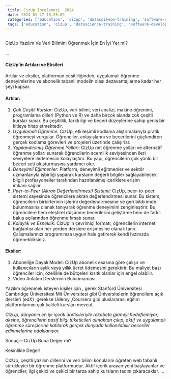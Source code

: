 ```yaml
--- 
 title: CizUp İncelemesi  2024 
 date: 2024-01-27 10:25:09 
 categories: ['education', 'cizup', 'datascience-training', 'software-development'] 
 tags: ['education', 'cizup', 'datascience-training', 'software-development'] 
--- 
```

<figure><img alt="" src="https://cdn-images-1.medium.com/max/1024/1*JXMkV9ODsNl5ON8Ddyrgpg.jpeg"/></figure>

CizUp Yazılım Ve Veri Bilimini Öğrenmek İçin En İyi Yer&nbsp;mi?

…

#### __CizUp’in Artıları ve&nbsp;Eksileri__

Artılar ve eksiler, platformun çeşitliliğinden, uygulamalı öğrenme deneyimlerine ve abonelik tabanlı modelin olası dezavantajlarına kadar her şeyi&nbsp;kapsar.

#### Artılar:

1.   _Çok Çeşitli Kurslar_: CizUp, veri bilimi, veri analizi, makine öğrenimi, programlama dilleri (Python ve R) ve daha birçok alanda çok çeşitli kurslar sunar. Bu çeşitlilik, farklı ilgi ve beceri düzeylerine sahip geniş bir kitleye hitap etmektedir.
2.   _Uygulamalı Öğrenme_: CizUp, etkileşimli kodlama alıştırmalarıyla pratik öğrenmeyi vurgular. Öğrenciler, anlayışlarını ve becerilerini güçlendiren gerçek kodlama görevleri ve projeleri üzerinde çalışırlar.
3.   _Yapılandırılmış Öğrenme Yolları_: CizUp net öğrenme yolları ve alternatif öğrenme yolları sunarak öğrencilerin acemilik seviyesinden ileri seviyelere ilerlemesini kolaylaştırır. Bu yapı, öğrencilerin çok yönlü bir beceri seti oluşturmasına yardımcı&nbsp;olur.
4.   _Deneyimli Eğitmenler:_ Platform, deneyimli eğitmenler ve sektör uzmanlarıyla işbirliği yaparak kursların değerli bilgiler sağlayabilecek bilgili profesyoneller tarafından hazırlanılmış içeriklere erişim imkanı&nbsp;sağlar.
5.   _Peer-to-Peer (Akran Değerlendirmesi) Sistemi:_ CizUp, peer-to-peer sistemi sayesinde öğrencilere akran değerlendirmesi sunar. Bu sistem, öğrencilerin birbirlerinin işlerini değerlendirmesine ve geri bildirimde bulunmasına olanak tanıyarak öğrenme deneyimini zenginleştirir. Bu, öğrencilere hem eleştirel düşünme becerilerini geliştirme hem de farklı bakış açılarından öğrenme fırsatı&nbsp;sunar.
6.   _Kolaylık ve Esneklik:_ CizUp’ın çevrimiçi formatı, öğrencilerin internet bağlantısı olan her yerden derslere erişmesine olanak tanır. Çalışmalarınızı programınıza uygun hale getirerek kendi hızınızda öğrenebilirsiniz.

#### Eksiler:

1.   Aboneliğe Dayalı Model: CizUp abonelik esasına göre çalışır ve kullanıcıların aylık veya yıllık ücret ödemesini gerektirir. Bu maliyet bazı öğrenciler için, özellikle de bütçeleri kısıtlı olanlar için engel olabilir.
2.   Video Anlatım Derslerinin Bulunmaması

Yazılım öğrenmek isteyen kişiler için&nbsp;, gerek Stanford Üniversitesi Cambridge Üniversitesi Mit Üniversitesi gibi Üniversitelerin öğrencilere açık dersleri (edX)&nbsp;,gerekse Udemy&nbsp;,Coursera gibi uluslararası eğitim platformlarının çok kaliteli kursları&nbsp;mevcut.

_CizUp, dünyanın en iyi içerik üreticileriyle rekabete girmeyi hedeflemiyor; aksine, öğrencilerin pasif bilgi tüketicileri olmaktan çıkıp, aktif ve uygulamalı öğrenme süreçlerine katılarak gerçek dünyada kullanılabilir beceriler edinmelerine odaklanıyor._

Sonuç — CizUp Buna Değer&nbsp;mi?

Kesinlikle Değer!

CizUp, çeşitli yazılım dillerini ve veri bilimi konularını öğreten web tabanlı sürükleyici bir öğrenme platformudur. Aktif içerik arayan yeni başlayanlar ve öğrenciler, ilgi çekici ve çekici bir tarza sahip kursların tadını çıkaracaklar.&nbsp;…

<img alt="" height="1" src="https://medium.com/_/stat?event=post.clientViewed&amp;referrerSource=full_rss&amp;postId=701dc2f5f6dc" width="1"/>